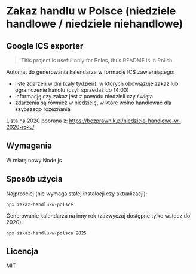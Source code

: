 # Zakaz handlu w Polsce (niedziele handlowe / niedziele niehandlowe)
## Google ICS exporter

> This project is useful only for Poles, thus README is in Polish.

Automat do generowania kalendarza w formacie ICS zawierającego:
- listę zdarzeń w dni (cały tydzień), w których obowiązuje zakaz lub ograniczenie handlu (czyli sprzedaż do 14:00)
- informację czy zakaz jest z powodu niedzieli czy święta
- zdarzenia są również w niedzielę, w które wolno handlować dla szybszego rozeznania

Lista na 2020 pobrana z:
https://bezprawnik.pl/niedziele-handlowe-w-2020-roku/

## Wymagania

W miarę nowy Node.js

## Sposób użycia

Najprościej (nie wymaga stałej instalacji czy aktualizacji):

`npx zakaz-handlu-w-polsce`

Generowanie kalendarza na inny rok (zazwyczaj dostępne tylko wstecz do 2020):

`npx zakaz-handlu-w-polsce 2025`

## Licencja

MIT
